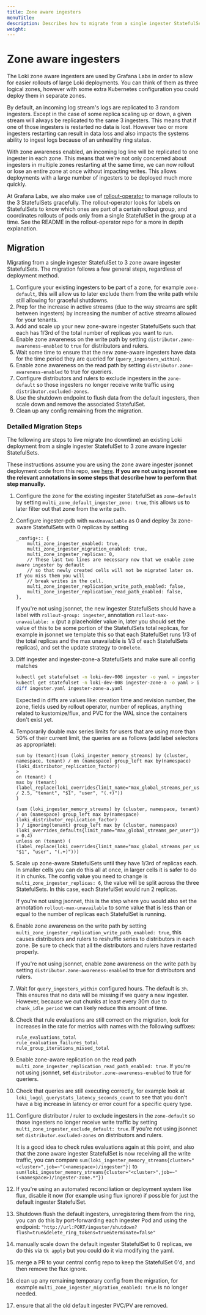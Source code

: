 ```yaml
---
title: Zone aware ingesters
menuTitle:  
description: Describes how to migrate from a single ingester StatefulSet to three zone aware ingester StatefulSets
weight:
---
```


# Zone aware ingesters

The Loki zone aware ingesters are used by Grafana Labs in order to allow for easier rollouts of large Loki deployments. You can think of them as three logical zones, however with some extra Kubernetes configuration you could deploy them in separate zones.

By default, an incoming log stream's logs are replicated to 3 random ingesters. Except in the case of some replica scaling up or down, a given stream will always be replicated to the same 3 ingesters. This means that if one of those ingesters is restarted no data is lost. However two or more ingesters restarting can result in data loss and also impacts the systems ability to ingest logs because of an unhealthy ring status.

With zone awareness enabled, an incoming log line will be replicated to one ingester in each zone. This means that we're not only concerned about ingesters in multiple zones restarting at the same time, we can now rollout or lose an entire zone at once without impacting writes. This allows deployments with a large number of ingesters to be deployed much more quickly.

At Grafana Labs, we also make use of [rollout-operator](https://github.com/grafana/rollout-operator) to manage rollouts to the 3 StatefulSets gracefully. The rollout-operator looks for labels on StatefulSets to know which ones are part of a certain rollout group, and coordinates rollouts of pods only from a single StatefulSet in the group at a time. See the README in the rollout-operator repo for a more in depth explanation.

## Migration

Migrating from a single ingester StatefulSet to 3 zone aware ingester StatefulSets. The migration follows a few general steps, regardless of deployment method.

1. Configure your existing ingesters to be part of a zone, for example `zone-default`, this will allow us to later exclude them from the write path while still allowing for graceful shutdowns.
1. Prep for the increase in active streams (due to the way streams are split between ingesters) by increasing the number of active streams allowed for your tenants.
1. Add and scale up your new zone-aware ingester StatefulSets such that each has 1/3rd of the total number of replicas you want to run.
1. Enable zone awareness on the write path by setting `distributor.zone-awareness-enabled` to `true` for distributors and rulers.
1. Wait some time to ensure that the new zone-aware ingesters have data for the time period they are queried for (`query_ingesters_within`).
1. Enable zone awareness on the read path by setting `distributor.zone-awareness-enabled` to true for queriers.
1. Configure distributors and rulers to exclude ingesters in the `zone-default` so those ingesters no longer receive write traffic using `distributor.excluded-zones`.
1. Use the shutdown endpoint to flush data from the default ingesters, then scale down and remove the associated StatefulSet.
1. Clean up any config remaining from the migration.

### Detailed Migration Steps

The following are steps to live migrate (no downtime) an existing Loki deployment from a single ingester StatefulSet to 3 zone aware ingester StatefulSets.

These instructions assume you are using the zone aware ingester jsonnet deployment code from this repo, see [here](https://github.com/agardiman/loki/blob/main/production/ksonnet/loki/multi-zone.libsonnet). **If you are not using jsonnet see the relevant annotations in some steps that describe how to perform that step manually.**

1. Configure the zone for the existing ingester StatefulSet as `zone-default` by setting `multi_zone_default_ingester_zone: true`, this allows us to later filter out that zone from the write path.
1. Configure ingester-pdb with `maxUnavailable` as 0 and deploy 3x zone-aware StatefulSets with 0 replicas by setting

    ```jsonnet
    _config+:: {
        multi_zone_ingester_enabled: true,
        multi_zone_ingester_migration_enabled: true,
        multi_zone_ingester_replicas: 0,
        // These last two lines are necessary now that we enable zone aware ingester by default
        // so that newly created cells will not be migrated later on. If you miss them you will
        // break writes in the cell.
        multi_zone_ingester_replication_write_path_enabled: false,
        multi_zone_ingester_replication_read_path_enabled: false,
    },
    ```
   
    If you're not using jsonnet, the new ingester StatefulSets should have a label with `rollout-group: ingester`, annotation `rollout-max-unavailable: x` (put a placeholder value in, later you should set the value of this to be some portion of the StatefulSets total replicas, for example in jsonnet we template this so that each StatefulSet runs 1/3 of the total replicas and the max unavailable is 1/3 of each StatefulSets replicas), and set the update strategy to `OnDelete`.

1. Diff ingester and ingester-zone-a StatefulSets and make sure all config matches
    ```bash
    kubectl get statefulset -n loki-dev-008 ingester -o yaml > ingester.yaml
    kubectl get statefulset -n loki-dev-008 ingester-zone-a -o yaml > ingester-zone-a.yaml
    diff ingester.yaml ingester-zone-a.yaml
    ```
    Expected in diffs are values like: creation time and revision number, the zone, fields used by rollout operator, number of replicas, anything related to kustomize/flux, and PVC for the WAL since the containers don't exist yet.
1. Temporarily double max series limits for users that are using more than 50% of their current limit, the queries are as follows (add label selectors as appropriate):
    ```
    sum by (tenant)(sum (loki_ingester_memory_streams) by (cluster, namespace, tenant) / on (namespace) group_left max by(namespace) (loki_distributor_replication_factor))
    >
    on (tenant) (
    max by (tenant) (label_replace(loki_overrides{limit_name="max_global_streams_per_user"} / 2.5, "tenant", "$1", "user", "(.+)"))
    )
    ```

    ```
    (sum (loki_ingester_memory_streams) by (cluster, namespace, tenant) / on (namespace) group_left max by(namespace) (loki_distributor_replication_factor)
    ) / ignoring(tenant) group_left max by (cluster, namespace)(loki_overrides_defaults{limit_name="max_global_streams_per_user"}) > 0.4)
    unless on (tenant) (
    (label_replace(loki_overrides{limit_name="max_global_streams_per_user"},"tenant", "$1", "user", "(.+)")))
    ```
1. Scale up zone-aware StatefulSets until they have 1/3rd of replicas each. In smaller cells you can do this all at once, in larger cells it is safer to do it in chunks. The config value you need to change is `multi_zone_ingester_replicas: 6`, the value will be split across the three StatefulSets. In this case, each StatefulSet would run 2 replicas.

    If you're not using jsonnet, this is the step where you would also set the annotation `rollout-max-unavailable` to some value that is less than or equal to the number of replicas each StatefulSet is running.

1. Enable zone awareness on the write path by setting `multi_zone_ingester_replication_write_path_enabled: true`, this causes distributors and rulers to reshuffle series to distributors in each zone.  Be sure to check that all the distributors and rulers have restarted properly.

    If you're not using jsonnet, enable zone awareness on the write path by setting `distributor.zone-awareness-enabled` to true for distributors and rulers.

1. Wait for `query_ingesters_within` configured hours. The default is `3h`. This ensures that no data will be missing if we query a new ingester. However, because we cut chunks at least every 30m due to `chunk_idle_period` we can likely reduce this amount of time.

1. Check that rule evaluations are still correct on the migration, look for increases in the rate for metrics with names with the following suffixes:

    ```
    rule_evaluations_total
    rule_evaluation_failures_total
    rule_group_iterations_missed_total
    ```

1. Enable zone-aware replication on the read path `multi_zone_ingester_replication_read_path_enabled: true`. If you're not using jsonnet, set `distributor.zone-awareness-enabled` to true for queriers.

1. Check that queries are still executing correctly, for example look at `loki_logql_querystats_latency_seconds_count` to see that you don't have a big increase in latency or error count for a specific query type.

1. Configure distributor / ruler to exclude ingesters in the `zone-default` so those ingesters no longer receive write traffic by setting `multi_zone_ingester_exclude_default: true`. If you're not using jsonnet set `distributor.excluded-zones` on distributors and rulers.

    It is a good idea to check rules evaluations again at this point, and also that the zone aware ingester StatefulSet is now receiving all the write traffic, you can compare `sum(loki_ingester_memory_streams{cluster="<cluster>",job=~"(<namespace>)/ingester"})` to `sum(loki_ingester_memory_streams{cluster="<cluster>",job=~"(<namespace>)/ingester-zone.*"})`

1. If you're using an automated reconciliation or deployment system like flux, disable it now (for example using flux ignore) if possible for just the default ingester StatefulSet.

1. Shutdown flush the default ingesters, unregistering them from the ring, you can do this by port-forwarding each ingester Pod and using the endpoint: `"http://url:PORT/ingester/shutdown?flush=true&delete_ring_tokens=true&terminate=false"`

1. manually scale down the default ingester StatefulSet to 0 replicas, we do this via `tk apply` but you could do it via modifying the yaml.

1. merge a PR to your central config repo to keep the StatefulSet 0'd, and then remove the flux ignore.

1. clean up any remaining temporary config from the migration, for example `multi_zone_ingester_migration_enabled: true` is no longer needed.

1. ensure that all the old default ingester PVC/PV are removed.
